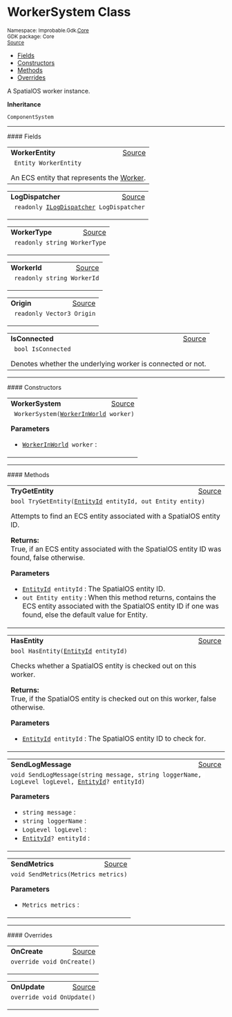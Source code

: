 
# WorkerSystem Class
<sup>
Namespace: Improbable.Gdk.<a href="{{urlRoot}}/api/core-index">Core</a><br/>
GDK package: Core<br/>
<a href="https://www.github.com/spatialos/gdk-for-unity/blob/3a2a2965/workers/unity/Packages/io.improbable.gdk.core/Systems/WorkerSystem.cs/#L14">Source</a>
<style>
a code {
                    padding: 0em 0.25em!important;
}
code {
                    background-color: #ffffff!important;
}
</style>
</sup>
<nav id="pageToc" class="page-toc"><ul><li><a href="#fields">Fields</a>
<li><a href="#constructors">Constructors</a>
<li><a href="#methods">Methods</a>
<li><a href="#overrides">Overrides</a>
</ul></nav>

</p>



<p>A SpatialOS worker instance. </p>



</p>

<b>Inheritance</b>

<code>ComponentSystem</code>






</p>
<hr style="width:100%; border-top-color:#d8d8d8" />
#### Fields


</p>




<table width="100%">
    <tr>
        <td style="border-right:none"><a id="workerentity"></a><b>WorkerEntity</b></td>
        <td style="border-left:none; text-align:right"><a href="https://www.github.com/spatialos/gdk-for-unity/blob/3a2a2965/workers/unity/Packages/io.improbable.gdk.core/Systems/WorkerSystem.cs/#L19">Source</a></td>
    </tr>
    <tr>
        <td colspan="2">
<code> Entity WorkerEntity</code></p>
An ECS entity that represents the <a href="{{urlRoot}}/api/core/worker">Worker</a>. 

</td>
    </tr>
</table>


<table width="100%">
    <tr>
        <td style="border-right:none"><a id="logdispatcher"></a><b>LogDispatcher</b></td>
        <td style="border-left:none; text-align:right"><a href="https://www.github.com/spatialos/gdk-for-unity/blob/3a2a2965/workers/unity/Packages/io.improbable.gdk.core/Systems/WorkerSystem.cs/#L21">Source</a></td>
    </tr>
    <tr>
        <td colspan="2">
<code> readonly <a href="{{urlRoot}}/api/core/i-log-dispatcher">ILogDispatcher</a> LogDispatcher</code></p>


</td>
    </tr>
</table>


<table width="100%">
    <tr>
        <td style="border-right:none"><a id="workertype"></a><b>WorkerType</b></td>
        <td style="border-left:none; text-align:right"><a href="https://www.github.com/spatialos/gdk-for-unity/blob/3a2a2965/workers/unity/Packages/io.improbable.gdk.core/Systems/WorkerSystem.cs/#L22">Source</a></td>
    </tr>
    <tr>
        <td colspan="2">
<code> readonly string WorkerType</code></p>


</td>
    </tr>
</table>


<table width="100%">
    <tr>
        <td style="border-right:none"><a id="workerid"></a><b>WorkerId</b></td>
        <td style="border-left:none; text-align:right"><a href="https://www.github.com/spatialos/gdk-for-unity/blob/3a2a2965/workers/unity/Packages/io.improbable.gdk.core/Systems/WorkerSystem.cs/#L23">Source</a></td>
    </tr>
    <tr>
        <td colspan="2">
<code> readonly string WorkerId</code></p>


</td>
    </tr>
</table>


<table width="100%">
    <tr>
        <td style="border-right:none"><a id="origin"></a><b>Origin</b></td>
        <td style="border-left:none; text-align:right"><a href="https://www.github.com/spatialos/gdk-for-unity/blob/3a2a2965/workers/unity/Packages/io.improbable.gdk.core/Systems/WorkerSystem.cs/#L24">Source</a></td>
    </tr>
    <tr>
        <td colspan="2">
<code> readonly Vector3 Origin</code></p>


</td>
    </tr>
</table>


<table width="100%">
    <tr>
        <td style="border-right:none"><a id="isconnected"></a><b>IsConnected</b></td>
        <td style="border-left:none; text-align:right"><a href="https://www.github.com/spatialos/gdk-for-unity/blob/3a2a2965/workers/unity/Packages/io.improbable.gdk.core/Systems/WorkerSystem.cs/#L29">Source</a></td>
    </tr>
    <tr>
        <td colspan="2">
<code> bool IsConnected</code></p>
Denotes whether the underlying worker is connected or not. 

</td>
    </tr>
</table>







</p>
<hr style="width:100%; border-top-color:#d8d8d8" />
#### Constructors


</p>




<table width="100%">
    <tr>
        <td style="border-right:none"><a id="workersystem-workerinworld"></a><b>WorkerSystem</b></td>
        <td style="border-left:none; text-align:right"><a href="https://www.github.com/spatialos/gdk-for-unity/blob/3a2a2965/workers/unity/Packages/io.improbable.gdk.core/Systems/WorkerSystem.cs/#L40">Source</a></td>
    </tr>
    <tr>
        <td colspan="2">
<code> WorkerSystem(<a href="{{urlRoot}}/api/core/worker-in-world">WorkerInWorld</a> worker)</code></p>



</p>

<b>Parameters</b>

<ul>
<li><code><a href="{{urlRoot}}/api/core/worker-in-world">WorkerInWorld</a> worker</code> : </li>
</ul>





</td>
    </tr>
</table>




</p>
<hr style="width:100%; border-top-color:#d8d8d8" />
#### Methods


</p>




<table width="100%">
    <tr>
        <td style="border-right:none"><a id="trygetentity-entityid-out-entity"></a><b>TryGetEntity</b></td>
        <td style="border-left:none; text-align:right"><a href="https://www.github.com/spatialos/gdk-for-unity/blob/3a2a2965/workers/unity/Packages/io.improbable.gdk.core/Systems/WorkerSystem.cs/#L62">Source</a></td>
    </tr>
    <tr>
        <td colspan="2">
<code>bool TryGetEntity(<a href="{{urlRoot}}/api/core/entity-id">EntityId</a> entityId, out Entity entity)</code></p>
Attempts to find an ECS entity associated with a SpatialOS entity ID. 
</p><b>Returns:</b></br>True, if an ECS entity associated with the SpatialOS entity ID was found, false otherwise. 

</p>

<b>Parameters</b>

<ul>
<li><code><a href="{{urlRoot}}/api/core/entity-id">EntityId</a> entityId</code> : The SpatialOS entity ID.</li>
<li><code>out Entity entity</code> : When this method returns, contains the ECS entity associated with the SpatialOS entity ID if one was found, else the default value for Entity. </li>
</ul>





</td>
    </tr>
</table>


<table width="100%">
    <tr>
        <td style="border-right:none"><a id="hasentity-entityid"></a><b>HasEntity</b></td>
        <td style="border-left:none; text-align:right"><a href="https://www.github.com/spatialos/gdk-for-unity/blob/3a2a2965/workers/unity/Packages/io.improbable.gdk.core/Systems/WorkerSystem.cs/#L72">Source</a></td>
    </tr>
    <tr>
        <td colspan="2">
<code>bool HasEntity(<a href="{{urlRoot}}/api/core/entity-id">EntityId</a> entityId)</code></p>
Checks whether a SpatialOS entity is checked out on this worker. 
</p><b>Returns:</b></br>True, if the SpatialOS entity is checked out on this worker, false otherwise.

</p>

<b>Parameters</b>

<ul>
<li><code><a href="{{urlRoot}}/api/core/entity-id">EntityId</a> entityId</code> : The SpatialOS entity ID to check for.</li>
</ul>





</td>
    </tr>
</table>


<table width="100%">
    <tr>
        <td style="border-right:none"><a id="sendlogmessage-string-string-loglevel-entityid"></a><b>SendLogMessage</b></td>
        <td style="border-left:none; text-align:right"><a href="https://www.github.com/spatialos/gdk-for-unity/blob/3a2a2965/workers/unity/Packages/io.improbable.gdk.core/Systems/WorkerSystem.cs/#L77">Source</a></td>
    </tr>
    <tr>
        <td colspan="2">
<code>void SendLogMessage(string message, string loggerName, LogLevel logLevel, <a href="{{urlRoot}}/api/core/entity-id">EntityId</a>? entityId)</code></p>



</p>

<b>Parameters</b>

<ul>
<li><code>string message</code> : </li>
<li><code>string loggerName</code> : </li>
<li><code>LogLevel logLevel</code> : </li>
<li><code><a href="{{urlRoot}}/api/core/entity-id">EntityId</a>? entityId</code> : </li>
</ul>





</td>
    </tr>
</table>


<table width="100%">
    <tr>
        <td style="border-right:none"><a id="sendmetrics-metrics"></a><b>SendMetrics</b></td>
        <td style="border-left:none; text-align:right"><a href="https://www.github.com/spatialos/gdk-for-unity/blob/3a2a2965/workers/unity/Packages/io.improbable.gdk.core/Systems/WorkerSystem.cs/#L82">Source</a></td>
    </tr>
    <tr>
        <td colspan="2">
<code>void SendMetrics(Metrics metrics)</code></p>



</p>

<b>Parameters</b>

<ul>
<li><code>Metrics metrics</code> : </li>
</ul>





</td>
    </tr>
</table>




</p>
<hr style="width:100%; border-top-color:#d8d8d8" />
#### Overrides


</p>




<table width="100%">
    <tr>
        <td style="border-right:none"><a id="oncreate"></a><b>OnCreate</b></td>
        <td style="border-left:none; text-align:right"><a href="https://www.github.com/spatialos/gdk-for-unity/blob/3a2a2965/workers/unity/Packages/io.improbable.gdk.core/Systems/WorkerSystem.cs/#L97">Source</a></td>
    </tr>
    <tr>
        <td colspan="2">
<code>override void OnCreate()</code></p>






</td>
    </tr>
</table>


<table width="100%">
    <tr>
        <td style="border-right:none"><a id="onupdate"></a><b>OnUpdate</b></td>
        <td style="border-left:none; text-align:right"><a href="https://www.github.com/spatialos/gdk-for-unity/blob/3a2a2965/workers/unity/Packages/io.improbable.gdk.core/Systems/WorkerSystem.cs/#L106">Source</a></td>
    </tr>
    <tr>
        <td colspan="2">
<code>override void OnUpdate()</code></p>






</td>
    </tr>
</table>




